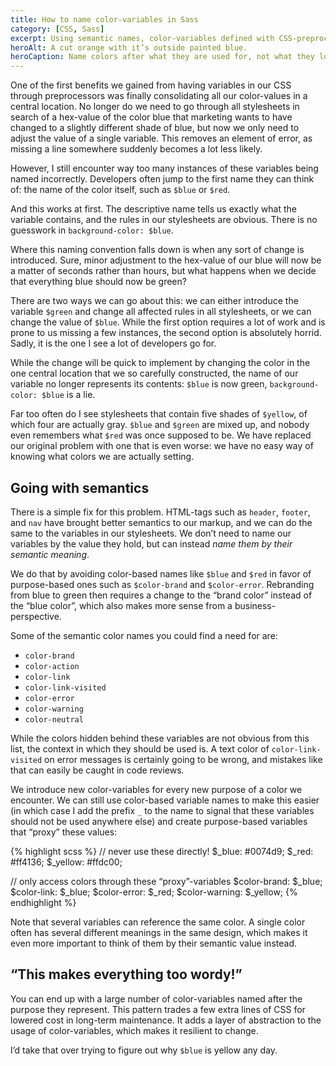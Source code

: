 ```yaml
---
title: How to name color-variables in Sass
category: [CSS, Sass]
excerpt: Using semantic names, color-variables defined with CSS-preprocessors become easier to manage.
heroAlt: A cut orange with it’s outside painted blue.
heroCaption: Name colors after what they are used for, not what they look like.
---
```

One of the first benefits we gained from having variables in our CSS through preprocessors was finally consolidating all our color-values in a central location. No longer do we need to go through all stylesheets in search of a hex-value of the color blue that marketing wants to have changed to a slightly different shade of blue, but now we only need to adjust the value of a single variable. This removes an element of error, as missing a line somewhere suddenly becomes a lot less likely.

However, I still encounter way too many instances of these variables being named incorrectly. Developers often jump to the first name they can think of: the name of the color itself, such as `$blue` or `$red`.

And this works at first. The descriptive name tells us exactly what the variable contains, and the rules in our stylesheets are obvious. There is no guesswork in `background-color: $blue`.

Where this naming convention falls down is when any sort of change is introduced. Sure, minor adjustment to the hex-value of our blue will now be a matter of seconds rather than hours, but what happens when we decide that everything blue should now be green?

There are two ways we can go about this: we can either introduce the variable `$green` and change all affected rules in all stylesheets, or we can change the value of `$blue`. While the first option requires a lot of work and is prone to us missing a few instances, the second option is absolutely horrid. Sadly, it is the one I see a lot of developers go for.

While the change will be quick to implement by changing the color in the one central location that we so carefully constructed, the name of our variable no longer represents its contents: `$blue` is now green, `background-color: $blue` is a lie.

Far too often do I see stylesheets that contain five shades of `$yellow`, of which four are actually gray. `$blue` and `$green` are mixed up, and nobody even remembers what `$red` was once supposed to be. We have replaced our original problem with one that is even worse: we have no easy way of knowing what colors we are actually setting.

## Going with semantics

There is a simple fix for this problem. HTML-tags such as `header`, `footer`, and `nav` have brought better semantics to our markup, and we can do the same to the variables in our stylesheets. We don’t need to name our variables by the value they hold, but can instead *name them by their semantic meaning*.

We do that by avoiding color-based names like `$blue` and `$red` in favor of purpose-based ones such as `$color-brand` and `$color-error`. Rebranding from blue to green then requires a change to the “brand color” instead of the “blue color”, which also makes more sense from a business-perspective.

Some of the semantic color names you could find a need for are:

- `color-brand`
- `color-action`
- `color-link`
- `color-link-visited`
- `color-error`
- `color-warning`
- `color-neutral`

While the colors hidden behind these variables are not obvious from this list, the context in which they should be used is. A text color of `color-link-visited` on error messages is certainly going to be wrong, and mistakes like that can easily be caught in code reviews.

We introduce new color-variables for every new purpose of a color we encounter. We can still use color-based variable names to make this easier (in which case I add the prefix `_` to the name to signal that these variables should not be used anywhere else) and create purpose-based variables that “proxy” these values:

{% highlight scss %}
// never use these directly!
$_blue:   #0074d9;
$_red:    #ff4136;
$_yellow: #ffdc00;

// only access colors through these “proxy”-variables
$color-brand:   $_blue;
$color-link:    $_blue;
$color-error:   $_red;
$color-warning: $_yellow;
{% endhighlight %}

Note that several variables can reference the same color. A single color often has several different meanings in the same design, which makes it even more important to think of them by their semantic value instead.

## “This makes everything too wordy!”

You can end up with a large number of color-variables named after the purpose they represent. This pattern trades a few extra lines of CSS for lowered cost in long-term maintenance. It adds a layer of abstraction to the usage of color-variables, which makes it resilient to change.

I’d take that over trying to figure out why `$blue` is yellow any day.
